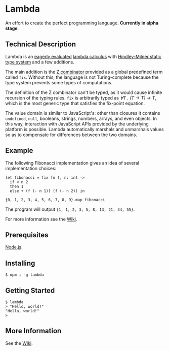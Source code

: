 # Lambda

An effort to create the perfect programming language. **Currently in alpha stage**.

## Technical Description

Lambda is an [eagerly evaluated](https://en.wikipedia.org/wiki/Eager_evaluation) [lambda calculus](https://en.wikipedia.org/wiki/Lambda_calculus) with [Hindley-Milner static type system](https://en.wikipedia.org/wiki/Hindley%E2%80%93Milner_type_system) and a few additions.

The main addition is the [Z combinator](https://en.wikipedia.org/wiki/Fixed-point_combinator#Strict_fixed_point_combinator) provided as a global predefined term called `fix`. Without this, the language is not Turing-complete because the type system prevents some types of computations.

The definition of the Z combinator can't be typed, as it would cause infinite recursion of the typing rules. `fix` is arbitrarily typed as _∀T . (T → T) → T_, which is the most generic type that satisfies the fix-point equation.

The value domain is similar to JavaScript's: other than closures it contains `undefined`, `null`, booleans, strings, numbers, arrays, and even objects. In this way, interaction with JavaScript APIs provided by the underlying platform is possible. Lambda automatically marshals and unmarshals values so as to compensate for differences between the two domains.

## Example

The following Fibonacci implementation gives an idea of several implementation choices:

```lambda
let fibonacci = fix fn f, n: int ->
  if < n 2
  then 1
  else + (f (- n 1)) (f (- n 2)) in

{0, 1, 2, 3, 4, 5, 6, 7, 8, 9}.map fibonacci
```

The program will output `{1, 1, 2, 3, 5, 8, 13, 21, 34, 55}`.

For more information see the [Wiki](https://github.com/71104/lambda/wiki).

## Prerequisites

[Node.js](https://nodejs.org/).

## Installing

`$ npm i -g lambda`

## Getting Started

```
$ lambda
> "Hello, world!"
"Hello, world!"
>
```

## More Information

See the [Wiki](https://github.com/71104/lambda/wiki).
